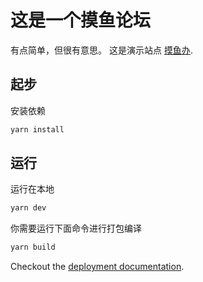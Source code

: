 # 这是一个摸鱼论坛

有点简单，但很有意思。
这是演示站点 [摸鱼办](https://fish.tngeek.com).


## 起步

安装依赖

```bash
yarn install
```

## 运行

运行在本地

```bash
yarn dev
```

你需要运行下面命令进行打包编译

```bash
yarn build
```

Checkout the [deployment documentation](https://v3.nuxtjs.org/docs/deployment).
